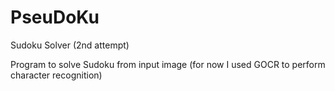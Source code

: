 # PseuDoKu
Sudoku Solver (2nd attempt)

Program to solve Sudoku from input image
(for now I used GOCR to perform character recognition)
